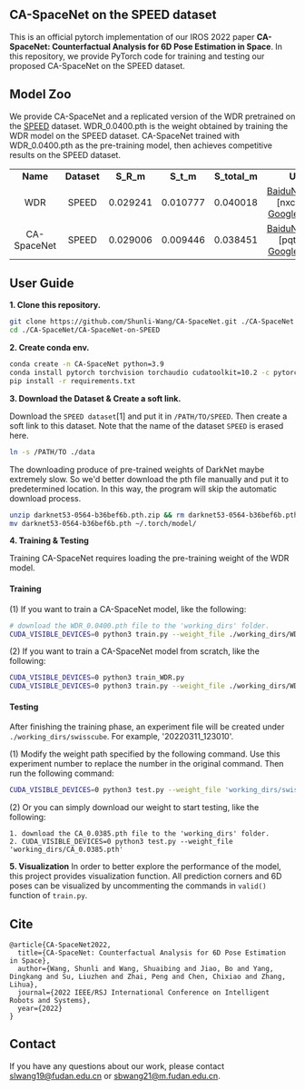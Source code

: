 ## CA-SpaceNet on the SPEED dataset
This is an official pytorch implementation of our IROS 2022 paper **CA-SpaceNet: Counterfactual Analysis for 6D Pose Estimation in Space**. In this repository, we provide PyTorch code for training and testing our proposed CA-SpaceNet on the SPEED dataset.

## Model Zoo
We provide CA-SpaceNet and a replicated version of the WDR pretrained on the [SPEED](https://kelvins.esa.int/satellite-pose-estimation-challenge/data/) dataset. WDR_0.0400.pth is the weight obtained by training the WDR model on the SPEED dataset. CA-SpaceNet trained with WDR_0.0400.pth as the pre-training model, then achieves competitive results on the SPEED dataset.

<table>
    <tr align="center"><td><b>Name</b></td><td><b>Dataset</b></td><td><b>S_R_m</b></td><td><b>S_t_m</b></td><td><b>S_total_m</b></td><td><b>Url</b></td></tr> 
  <tr align="center"><td>WDR</td><td>SPEED</td><td>0.029241</td><td>0.010777</td><td>0.040018</td>
    <td><a href='https://pan.baidu.com/s/1eOK3D6D_tlGFQe6w0sh2fA'>BaiduNetDisk</a> [nxcx] or <a href='https://drive.google.com/file/d/1FXPuPOwyxbxomPo9mmjVIluEtrjjSoh1/view?usp=sharing'>Google Drive</a></td>
  </tr>
   <tr align="center"><td>CA-SpaceNet</td><td>SPEED</td><td>0.029006</td><td>0.009446</td><td>0.038451</td>
    <td><a href='https://pan.baidu.com/s/1JGLieEqzww1T4uinp2EkRA'>BaiduNetDisk</a> [pqtl] or <a href='https://drive.google.com/file/d/1_8OgWWRDsbSz3QDnhlez7mycWQgz5gHo/view?usp=sharing'>Google Drive</a></td>
  </tr>
</table>

## User Guide

**1\. Clone this repository.**
```bash
git clone https://github.com/Shunli-Wang/CA-SpaceNet.git ./CA-SpaceNet
cd ./CA-SpaceNet/CA-SpaceNet-on-SPEED
```

**2\. Create conda env.**
```bash
conda create -n CA-SpaceNet python=3.9
conda install pytorch torchvision torchaudio cudatoolkit=10.2 -c pytorch
pip install -r requirements.txt
```

**3\. Download the Dataset & Create a soft link.**

 Download the `SPEED dataset`[1] and put it in `/PATH/TO/SPEED`. Then create a soft link to this dataset. Note that the name of the dataset `SPEED` is erased here.
```bash
ln -s /PATH/TO ./data
```
The downloading produce of pre-trained weights of DarkNet maybe extremely slow. So we'd better download the pth file manually and put it to predetermined location. In this way, the program will skip the automatic download process. 
```bash
unzip darknet53-0564-b36bef6b.pth.zip && rm darknet53-0564-b36bef6b.pth.zip
mv darknet53-0564-b36bef6b.pth ~/.torch/model/
```

**4\. Training & Testing**

Training CA-SpaceNet requires loading the pre-training weight of the WDR model.

#### Training
(1) If you want to train a CA-SpaceNet model, like the following:
```bash
# download the WDR_0.0400.pth file to the 'working_dirs' folder.
CUDA_VISIBLE_DEVICES=0 python3 train.py --weight_file ./working_dirs/WDR_0.0400.pth
```
(2) If you want to train a CA-SpaceNet model from scratch, like the following:
```bash
CUDA_VISIBLE_DEVICES=0 python3 train_WDR.py
CUDA_VISIBLE_DEVICES=0 python3 train.py --weight_file ./working_dirs/WDR.pth # './working_dirs/WDR.pth' is the weight obtained by executing train_WDR.py.
```
#### Testing

After finishing the training phase, an experiment file will be created under `./working_dirs/swisscube`. For example, '20220311_123010'.

(1) Modify the weight path specified by the following command. Use this experiment number to replace the number in the original command. Then run the following command:
```bash
CUDA_VISIBLE_DEVICES=0 python3 test.py --weight_file 'working_dirs/swisscube/20211230_180655/final.pth'
```
(2) Or you can simply download our weight to start testing, like the following:
```
1. download the CA_0.0385.pth file to the 'working_dirs' folder.
2. CUDA_VISIBLE_DEVICES=0 python3 test.py --weight_file 'working_dirs/CA_0.0385.pth'
```

**5\. Visualization**
In order to better explore the performance of the model, this project provides visualization function. All prediction corners and 6D poses can be visualized by uncommenting the commands in `valid()` function of `train.py`.

## Cite
```
@article{CA-SpaceNet2022,
  title={CA-SpaceNet: Counterfactual Analysis for 6D Pose Estimation in Space},
  author={Wang, Shunli and Wang, Shuaibing and Jiao, Bo and Yang, Dingkang and Su, Liuzhen and Zhai, Peng and Chen, Chixiao and Zhang, Lihua},
  journal={2022 IEEE/RSJ International Conference on Intelligent Robots and Systems},
  year={2022}
}
```

## Contact
If you have any questions about our work, please contact slwang19@fudan.edu.cn or sbwang21@m.fudan.edu.cn.
